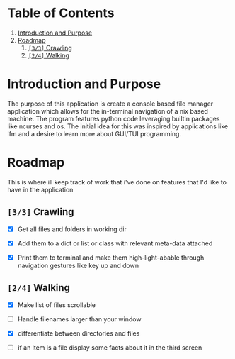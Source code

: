 
# Table of Contents

1.  [Introduction and Purpose](#org6dd0ff4)
2.  [Roadmap](#orgf9d82e0)
    1.  [<code>[3/3]</code> Crawling](#org21f7ae2)
    2.  [<code>[2/4]</code> Walking](#orgb0e81e3)



<a id="org6dd0ff4"></a>

# Introduction and Purpose

The purpose of this application is create a console based file manager application which allows for the in-terminal navigation of a nix based machine. 
The program features python code leveraging builtin packages like ncurses and os. The initial idea for this was inspired by applications like lfm and a desire to learn more about GUI/TUI programming.


<a id="orgf9d82e0"></a>

# Roadmap

This is where ill keep track of work that i've done on features that I'd like to have in the application


<a id="org21f7ae2"></a>

## <code>[3/3]</code> Crawling

-   [X] Get all files and folders in working dir
-   [X] Add them to a dict or list or class with relevant meta-data attached
-   [X] Print them to terminal and make them high-light-abable through navigation gestures like key up and down


<a id="orgb0e81e3"></a>

## <code>[2/4]</code> Walking

-   [X] Make list of files scrollable
-   [ ] Handle filenames larger than your window
-   [X] differentiate between directories and files
-   [ ] if an item is a file display some facts about it in the third screen

